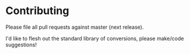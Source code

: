# Contributing

Please file all pull requests against master (next release).

I'd like to flesh out the standard library of conversions, please make/code suggestions!